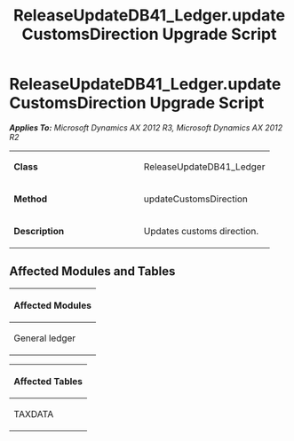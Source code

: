 ﻿---
title: ReleaseUpdateDB41_Ledger.updateCustomsDirection Upgrade Script
TOCTitle: ReleaseUpdateDB41_Ledger.updateCustomsDirection Upgrade Script
ms:assetid: 0ed8bff5-04ff-96cd-98a5-69c792405403
ms:mtpsurl: https://msdn.microsoft.com/en-us/library/JJ735746(v=AX.60)
ms:contentKeyID: 49706646
ms.date: 05/18/2015
mtps_version: v=AX.60
---

# ReleaseUpdateDB41\_Ledger.updateCustomsDirection Upgrade Script 


_**Applies To:** Microsoft Dynamics AX 2012 R3, Microsoft Dynamics AX 2012 R2_

<table>
<colgroup>
<col style="width: 50%" />
<col style="width: 50%" />
</colgroup>
<tbody>
<tr class="odd">
<td><p><strong>Class</strong></p></td>
<td><p>ReleaseUpdateDB41_Ledger</p></td>
</tr>
<tr class="even">
<td><p><strong>Method</strong></p></td>
<td><p>updateCustomsDirection</p></td>
</tr>
<tr class="odd">
<td><p><strong>Description</strong></p></td>
<td><p>Updates customs direction.</p></td>
</tr>
</tbody>
</table>


## Affected Modules and Tables

<table>
<colgroup>
<col style="width: 100%" />
</colgroup>
<thead>
<tr class="header">
<th><p>Affected Modules</p></th>
</tr>
</thead>
<tbody>
<tr class="odd">
<td><p>General ledger</p></td>
</tr>
</tbody>
</table>


<table>
<colgroup>
<col style="width: 100%" />
</colgroup>
<thead>
<tr class="header">
<th><p>Affected Tables</p></th>
</tr>
</thead>
<tbody>
<tr class="odd">
<td><p>TAXDATA</p></td>
</tr>
</tbody>
</table>

  



